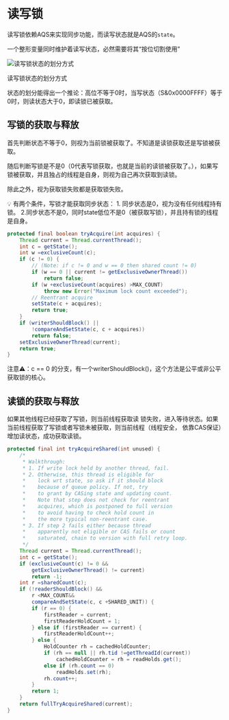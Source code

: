 # 读写锁

读写锁依赖AQS来实现同步功能，而读写状态就是AQS的`state`。

一个整形变量同时维护着读写状态，必然需要将其“按位切割使用”

![读写锁状态的划分方式](/imgs/TheArtOfJavaConcurrentProgramming/读写锁1.png)

读写锁状态的划分方式

状态的划分能得出一个推论：高位不等于0时，当写状态（S&0x0000FFFF）等于0时，则读状态大于0，即读锁已被获取。

## **写锁的获取与释放**

首先判断状态不等于0，则视为当前锁被获取了。不知道是读锁获取还是写锁被获取。

随后判断写锁是不是0（0代表写锁获取，也就是当前的读锁被获取了。），如果写锁被获取，并且独占的线程是自身，则视为自己再次获取到读锁。

除此之外，视为获取锁失败都是获取锁失败。

<aside>
💡 有两个条件，写锁才能获取同步状态：
1. 同步状态是0，视为没有任何线程持有锁。
2.同步状态不是0，同时state低位不是0（被获取写锁），并且持有锁的线程是自身。

</aside>

```java
protected final boolean tryAcquire(int acquires) {
    Thread current = Thread.currentThread();
    int c = getState();
    int w =exclusiveCount(c);
    if (c != 0) {
        // (Note: if c != 0 and w == 0 then shared count != 0)
        if (w == 0 || current != getExclusiveOwnerThread())
            return false;
        if (w +exclusiveCount(acquires) >MAX_COUNT)
            throw new Error("Maximum lock count exceeded");
        // Reentrant acquire
        setState(c + acquires);
        return true;
    }
    if (writerShouldBlock() ||
        !compareAndSetState(c, c + acquires))
        return false;
    setExclusiveOwnerThread(current);
    return true;
}
```

注意⚠️：c == 0 的分支，有一个writerShouldBlock()，这个方法是公平或非公平获取锁的核心。

## 读锁的获取与释放

如果其他线程已经获取了写锁，则当前线程获取读 锁失败，进入等待状态。如果当前线程获取了写锁或者写锁未被获取，则当前线程（线程安全， 依靠CAS保证）增加读状态，成功获取读锁。

```java
protected final int tryAcquireShared(int unused) {
    /*
     * Walkthrough:
     * 1. If write lock held by another thread, fail.
     * 2. Otherwise, this thread is eligible for
     *    lock wrt state, so ask if it should block
     *    because of queue policy. If not, try
     *    to grant by CASing state and updating count.
     *    Note that step does not check for reentrant
     *    acquires, which is postponed to full version
     *    to avoid having to check hold count in
     *    the more typical non-reentrant case.
     * 3. If step 2 fails either because thread
     *    apparently not eligible or CAS fails or count
     *    saturated, chain to version with full retry loop.
     */
    Thread current = Thread.currentThread();
    int c = getState();
    if (exclusiveCount(c) != 0 &&
        getExclusiveOwnerThread() != current)
        return -1;
    int r =sharedCount(c);
    if (!readerShouldBlock() &&
        r <MAX_COUNT&&
        compareAndSetState(c, c +SHARED_UNIT)) {
        if (r == 0) {
            firstReader = current;
            firstReaderHoldCount = 1;
        } else if (firstReader == current) {
            firstReaderHoldCount++;
        } else {
            HoldCounter rh = cachedHoldCounter;
            if (rh == null || rh.tid !=getThreadId(current))
                cachedHoldCounter = rh = readHolds.get();
            else if (rh.count == 0)
                readHolds.set(rh);
            rh.count++;
        }
        return 1;
    }
    return fullTryAcquireShared(current);
}
```